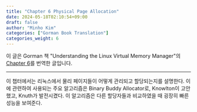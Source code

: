 ```yaml
---
title: "Chapter 6 Physical Page Allocation"
date: 2024-05-18T02:10:54+09:00
draft: false
author: "Minho Kim"
categories: ["Gorman Book Translation"]
categories_weight: 6
---
```


이 글은 Gorman 책 "Understanding the Linux Virtual Memory Manager"의 [Chapter 6](https://www.kernel.org/doc/gorman/html/understand/understand009.html)를 번역한 글입니다.

---

이 챕터에서는 리눅스에서 물리 페이지들이 어떻게 관리되고 할당되는지를 설명한다. 이에 관련하여 사용되는 주요 알고리즘은 Binary Buddy Allocator로, Knowlton이 고안했고, Knuth가 발전시켰다. 이 알고리즘은 다른 할당자들과 비교하였을 때 굉장히 빠른 성능을 보여준다.


